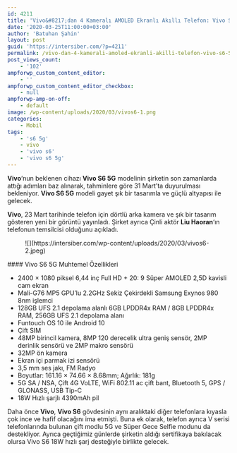 ```yaml
---
id: 4211
title: 'Vivo&#8217;dan 4 Kameralı AMOLED Ekranlı Akıllı Telefon: Vivo S6 5G'
date: '2020-03-25T11:00:00+03:00'
author: 'Batuhan Şahin'
layout: post
guid: 'https://intersiber.com/?p=4211'
permalink: /vivo-dan-4-kamerali-amoled-ekranli-akilli-telefon-vivo-s6-5g/
post_views_count:
    - '102'
ampforwp_custom_content_editor:
    - ''
ampforwp_custom_content_editor_checkbox:
    - null
ampforwp-amp-on-off:
    - default
image: /wp-content/uploads/2020/03/vivos6-1.png
categories:
    - Mobil
tags:
    - 's6 5g'
    - vivo
    - 'vivo s6'
    - 'vivo s6 5g'
---
```


**Vivo**‘nun beklenen cihazı **Vivo S6 5G** modelinin şirketin son zamanlarda attığı adımları baz alınarak, tahminlere göre 31 Mart’ta duyurulması bekleniyor. **Vivo S6 5G** modeli gayet şık bir tasarımla ve güçlü altyapısı ile gelecek.

**Vivo**, 23 Mart tarihinde telefon için dörtlü arka kamera ve şık bir tasarım gösteren yeni bir görüntü yayınladı. Şirket ayrıca Çinli aktör **Liu Haoran**‘ın telefonun temsilcisi olduğunu açıkladı.

<figure class="wp-block-image size-large">![](https://intersiber.com/wp-content/uploads/2020/03/vivos6-2.jpeg)</figure>#### Vivo S6 5G Muhtemel Özellikleri

- 2400 × 1080 piksel 6,44 inç Full HD + 20: 9 Süper AMOLED 2,5D kavisli cam ekran
- Mali-G76 MP5 GPU’lu 2.2GHz Sekiz Çekirdekli Samsung Exynos 980 8nm işlemci
- 128GB UFS 2.1 depolama alanlı 6GB LPDDR4x RAM / 8GB LPDDR4x RAM, 256GB UFS 2.1 depolama alanı
- Funtouch OS 10 ile Android 10
- Çift SIM
- 48MP birincil kamera, 8MP 120 derecelik ultra geniş sensör, 2MP derinlik sensörü ve 2MP makro sensörü
- 32MP ön kamera
- Ekran içi parmak izi sensörü
- 3,5 mm ses jakı, FM Radyo
- Boyutlar: 161.16 × 74.66 × 8.68mm; Ağırlık: 181g
- 5G SA / NSA, Çift 4G VoLTE, WiFi 802.11 ac çift bant, Bluetooth 5, GPS / GLONASS, USB Tip-C
- 18W Hızlı şarjlı 4390mAh pil

Daha önce **Vivo**, **Vivo S6** gövdesinin aynı aralıktaki diğer telefonlara kıyasla çok ince ve hafif olacağını ima etmişti. Buna ek olarak, telefon ayrıca V serisi telefonlarında bulunan çift modlu 5G ve Süper Gece Selfie modunu da destekliyor. Ayrıca geçtiğimiz günlerde şirketin aldığı sertifikaya bakılacak olursa Vivo S6 18W hızlı şarj desteğiyle birlikte gelecek.